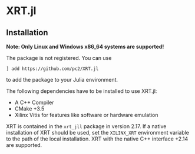 # XRT.jl

## Installation

**Note: Only Linux and Windows x86_64 systems are supported!**

The package is not registered. You can use
```
] add https://github.com/pc2/XRT.jl
```
to add the package to your Julia environment.

The following dependencies have to be installed to use XRT.jl:

- A C++ Compiler
- CMake +3.5
- Xilinx Vitis for features like software or hardware emulation

XRT is contained in the `xrt_jll` package in version 2.17.
If a native installation of XRT should be used, set the `XILINX_XRT` environment variable to the path of the local installation.
XRT with the native C++ interface +2.14 are supported.